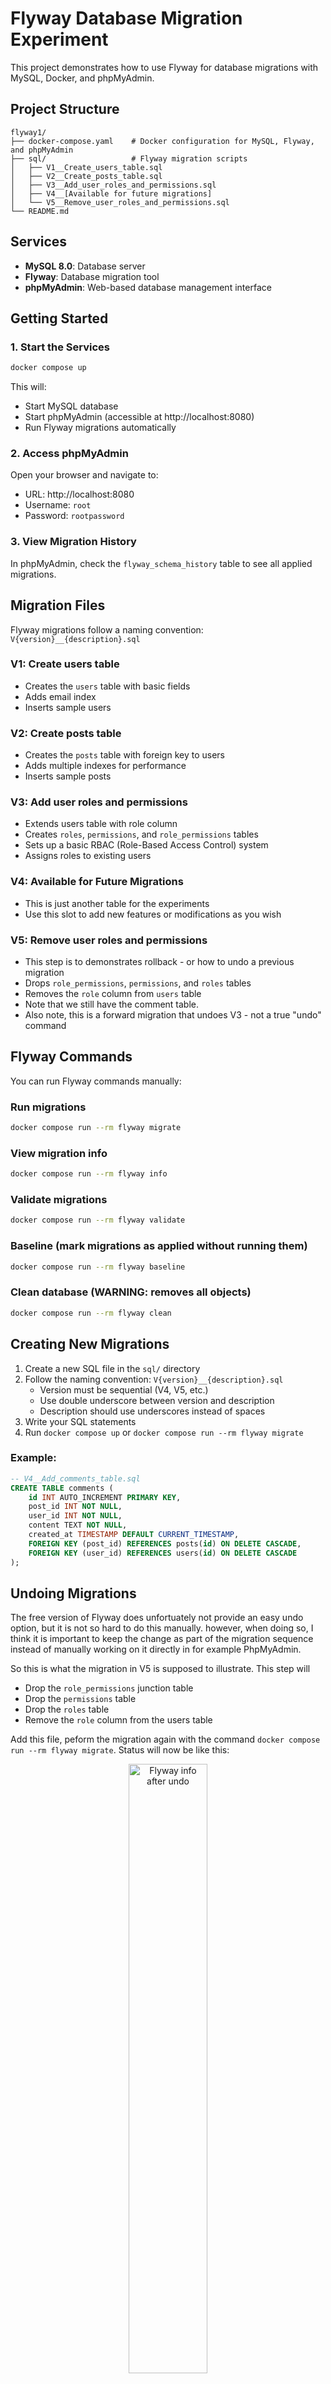# Flyway Database Migration Experiment

This project demonstrates how to use Flyway for database migrations with MySQL, Docker, and phpMyAdmin.

## Project Structure

```
flyway1/
├── docker-compose.yaml    # Docker configuration for MySQL, Flyway, and phpMyAdmin
├── sql/                   # Flyway migration scripts
│   ├── V1__Create_users_table.sql
│   ├── V2__Create_posts_table.sql
│   ├── V3__Add_user_roles_and_permissions.sql
│   ├── V4__[Available for future migrations]
│   └── V5__Remove_user_roles_and_permissions.sql
└── README.md
```

## Services

- **MySQL 8.0**: Database server
- **Flyway**: Database migration tool
- **phpMyAdmin**: Web-based database management interface

## Getting Started

### 1. Start the Services

```bash
docker compose up
```

This will:

- Start MySQL database
- Start phpMyAdmin (accessible at http://localhost:8080)
- Run Flyway migrations automatically

### 2. Access phpMyAdmin

Open your browser and navigate to:

- URL: http://localhost:8080
- Username: `root`
- Password: `rootpassword`

### 3. View Migration History

In phpMyAdmin, check the `flyway_schema_history` table to see all applied migrations.

## Migration Files

Flyway migrations follow a naming convention: `V{version}__{description}.sql`

### V1: Create users table

- Creates the `users` table with basic fields
- Adds email index
- Inserts sample users

### V2: Create posts table

- Creates the `posts` table with foreign key to users
- Adds multiple indexes for performance
- Inserts sample posts

### V3: Add user roles and permissions

- Extends users table with role column
- Creates `roles`, `permissions`, and `role_permissions` tables
- Sets up a basic RBAC (Role-Based Access Control) system
- Assigns roles to existing users

### V4: Available for Future Migrations

- This is just another table for the experiments
- Use this slot to add new features or modifications as you wish

### V5: Remove user roles and permissions

- This step is to demonstrates rollback - or how to undo a previous migration
- Drops `role_permissions`, `permissions`, and `roles` tables
- Removes the `role` column from `users` table
- Note that we still have the comment table.
- Also note, this is a forward migration that undoes V3 - not a true "undo" command

## Flyway Commands

You can run Flyway commands manually:

### Run migrations

```bash
docker compose run --rm flyway migrate
```

### View migration info

```bash
docker compose run --rm flyway info
```

### Validate migrations

```bash
docker compose run --rm flyway validate
```

### Baseline (mark migrations as applied without running them)

```bash
docker compose run --rm flyway baseline
```

### Clean database (WARNING: removes all objects)

```bash
docker compose run --rm flyway clean
```

## Creating New Migrations

1. Create a new SQL file in the `sql/` directory
2. Follow the naming convention: `V{version}__{description}.sql`
   - Version must be sequential (V4, V5, etc.)
   - Use double underscore between version and description
   - Description should use underscores instead of spaces
3. Write your SQL statements
4. Run `docker compose up` or `docker compose run --rm flyway migrate`

### Example:

```sql
-- V4__Add_comments_table.sql
CREATE TABLE comments (
    id INT AUTO_INCREMENT PRIMARY KEY,
    post_id INT NOT NULL,
    user_id INT NOT NULL,
    content TEXT NOT NULL,
    created_at TIMESTAMP DEFAULT CURRENT_TIMESTAMP,
    FOREIGN KEY (post_id) REFERENCES posts(id) ON DELETE CASCADE,
    FOREIGN KEY (user_id) REFERENCES users(id) ON DELETE CASCADE
);
```

## Undoing Migrations

The free version of Flyway does unfortuately not provide an easy undo option, but it is not so hard to do this manually. however, when doing so, I think it is important to keep the change as part of the migration sequence instead of manually working on it directly in for example PhpMyAdmin.

So this is what the migration in V5 is supposed to illustrate.
This step will

- Drop the `role_permissions` junction table
- Drop the `permissions` table
- Drop the `roles` table
- Remove the `role` column from the users table

Add this file, peform the migration again with the command `docker compose run --rm flyway migrate`. Status will now be like this:

<center><img src="./images/after-undo.png" alt="Flyway info after undo" width="50%"/></center>

And you can verify that the `role` column has disappeared from the `users` table in phpmyadmin:

<center><img src="./images/users-table-after-undo.png" alt="phpmyadmin after undo" width="50%"/></center>

## Troubleshooting

### Migrations won't run

- Check Flyway logs: `docker compose logs flyway`
- Verify SQL syntax in migration files
- Ensure version numbers are sequential

### Database connection issues

- Wait for MySQL to be fully ready (healthcheck should help)
- Check database credentials in `docker-compose.yaml`

### Repair database

If we have had an error in the SQL - for example like I did when I incluused the PostgreSQL syntax "ALTER TABLE users DROP COLUMN IF EXISTS role;" on my MySQL database. That did not go down well...

After having done something like that, you will have to fix the schema manually before running migrations again. Use this command:

```bash
docker compose run --rm flyway repair
```

### Reset everything

```bash
docker compose down -v
docker compose up
```

or

```bash
docker compose run --rm flyway clean
```

## Best Practices

1. **Never modify applied migrations** - Create new migrations instead
2. **Version migrations sequentially** - V1, V2, V3, etc.
3. **Test migrations** - Always test on a copy of production data first
4. **Keep migrations small** - One logical change per migration
5. **Write reversible migrations** - Consider rollback scenarios
6. **Add comments** - Explain the purpose of each migration

## Learn More

- [Flyway Documentation](https://flywaydb.org/documentation/)
- [MySQL Documentation](https://dev.mysql.com/doc/)
- [Docker Compose Documentation](https://docs.docker.com/compose/)
